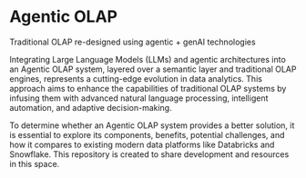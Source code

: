 # Agentic OLAP
Traditional OLAP re-designed using agentic + genAI technologies 

Integrating Large Language Models (LLMs) and agentic architectures into an Agentic OLAP system, layered over a semantic layer and traditional OLAP engines, represents a cutting-edge evolution in data analytics. This approach aims to enhance the capabilities of traditional OLAP systems by infusing them with advanced natural language processing, intelligent automation, and adaptive decision-making. 

To determine whether an Agentic OLAP system provides a better solution, it is essential to explore its components, benefits, potential challenges, and how it compares to existing modern data platforms like Databricks and Snowflake. This repository is created to share development and resources in this space.
